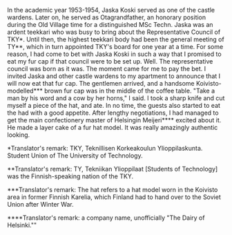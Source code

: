 
In the academic year 1953-1954, Jaska Koski served as one of the castle wardens. Later on, he served as Otagrandfather, an honorary position during the Old Village time for a distinguished MSc Techn. Jaska was an ardent teekkari who was busy to bring about the Representative Council of TKY\*. Until then, the highest teekkari body had been the general meeting of TY\*\*, which in turn appointed TKY's board for one year at a time. For some reason, I had come to bet with Jaska Koski in such a way that I promised to eat my fur cap if that council were to be set up. Well. The representative council was born as it was.
The moment came for me to pay the bet. I invited Jaska and other castle wardens to my apartment to announce that I will now eat that fur cap. The gentlemen arrived, and a handsome Koivisto-modelled\*\*\* brown fur cap was in the middle of the coffee table. "Take a man by his word and a cow by her horns," I said. I took a sharp knife and cut myself a piece of the hat, and ate. In no time, the guests also started to eat the had with a good appetite. After lengthy negotiations, I had managed to get the main confectionery master of Helsingin Meijeri\*\*\*\* excited about it. He made a layer cake of a fur hat model. It was really amazingly authentic looking.

\*Translator's remark: TKY, Teknillisen Korkeakoulun Ylioppilaskunta. Student Union of The University of Technology.

\*\*Translator's remark: TY, Tekniikan Ylioppilaat [Students of Technology] was the Finnish-speaking nation of the TKY.

\*\*\*Translator's remark: The hat refers to a hat model worn in the Koivisto area in former Finnish Karelia, which Finland had to hand over to the Soviet Union after Winter War.

\*\*\*\*Translator's remark: a company name, unofficially "The Dairy of Helsinki.""